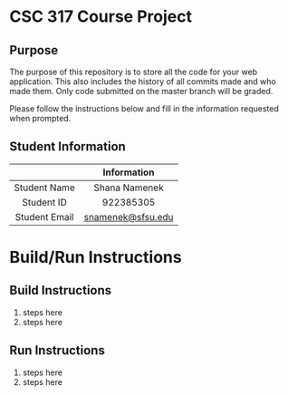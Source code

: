 # CSC 317 Course Project

## Purpose

The purpose of this repository is to store all the code for your web application. This also includes the history of all commits made and who made them. Only code submitted on the master branch will be graded.

Please follow the instructions below and fill in the information requested when prompted.

## Student Information

|               | Information   |
|:-------------:|:-------------:|
| Student Name  | Shana Namenek |
| Student ID    | 922385305     |
| Student Email | snamenek@sfsu.edu |



# Build/Run Instructions

## Build Instructions
1. steps here
2. steps here

## Run Instructions
1. steps here
2. steps here 

